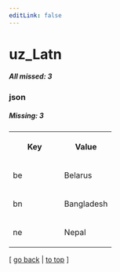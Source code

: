 ```yaml
---
editLink: false
---
```


# uz_Latn

##### All missed: 3


### json

##### Missing: 3

<table width="100%">
<tr><th width="50%">

Key

</th><th width="50%">

Value

</th></tr>
<tr><td width="50%">

be

</td><td width="50%">

Belarus

</td></tr>
<tr><td width="50%">

bn

</td><td width="50%">

Bangladesh

</td></tr>
<tr><td width="50%">

ne

</td><td width="50%">

Nepal

</td></tr>
</table>

[ [go back](../status.md) | [to top](#) ]

